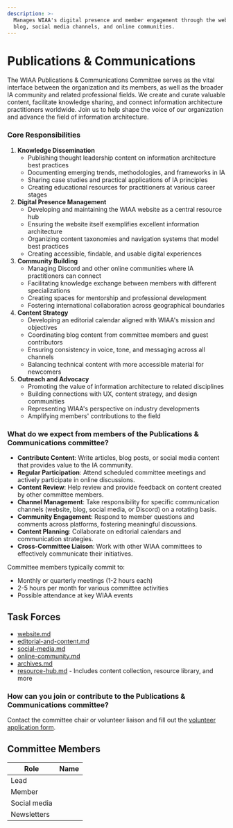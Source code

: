 ```yaml
---
description: >-
  Manages WIAA's digital presence and member engagement through the website,
  blog, social media channels, and online communities.
---
```


# Publications & Communications

The WIAA Publications & Communications Committee serves as the vital interface between the organization and its members, as well as the broader IA community and related professional fields. We create and curate valuable content, facilitate knowledge sharing, and connect information architecture practitioners worldwide. Join us to help shape the voice of our organization and advance the field of information architecture.

### Core Responsibilities

1. **Knowledge Dissemination**
   * Publishing thought leadership content on information architecture best practices
   * Documenting emerging trends, methodologies, and frameworks in IA
   * Sharing case studies and practical applications of IA principles
   * Creating educational resources for practitioners at various career stages
2. **Digital Presence Management**
   * Developing and maintaining the WIAA website as a central resource hub
   * Ensuring the website itself exemplifies excellent information architecture
   * Organizing content taxonomies and navigation systems that model best practices
   * Creating accessible, findable, and usable digital experiences
3. **Community Building**
   * Managing Discord and other online communities where IA practitioners can connect
   * Facilitating knowledge exchange between members with different specializations
   * Creating spaces for mentorship and professional development
   * Fostering international collaboration across geographical boundaries
4. **Content Strategy**
   * Developing an editorial calendar aligned with WIAA's mission and objectives
   * Coordinating blog content from committee members and guest contributors
   * Ensuring consistency in voice, tone, and messaging across all channels
   * Balancing technical content with more accessible material for newcomers
5. **Outreach and Advocacy**
   * Promoting the value of information architecture to related disciplines
   * Building connections with UX, content strategy, and design communities
   * Representing WIAA's perspective on industry developments
   * Amplifying members' contributions to the field

### What do we expect from members of the Publications & Communications committee?

* **Contribute Content**: Write articles, blog posts, or social media content that provides value to the IA community.
* **Regular Participation**: Attend scheduled committee meetings and actively participate in online discussions.
* **Content Review**: Help review and provide feedback on content created by other committee members.
* **Channel Management**: Take responsibility for specific communication channels (website, blog, social media, or Discord) on a rotating basis.
* **Community Engagement**: Respond to member questions and comments across platforms, fostering meaningful discussions.
* **Content Planning**: Collaborate on editorial calendars and communication strategies.
* **Cross-Committee Liaison**: Work with other WIAA committees to effectively communicate their initiatives.

Committee members typically commit to:

* Monthly or quarterly meetings (1-2 hours each)
* 2-5 hours per month for various committee activities
* Possible attendance at key WIAA events

## Task Forces

* [website.md](website.md "mention")
* [editorial-and-content.md](editorial-and-content.md "mention")
* [social-media.md](social-media.md "mention")
* [online-community.md](online-community.md "mention")
* [archives.md](archives.md "mention")
* [resource-hub.md](resource-hub.md "mention") - Includes content collection, resource library, and more

### How can you join or contribute to the Publications & Communications committee?

Contact the committee chair or volunteer liaison and fill out the [volunteer application form](https://forms.worldiaday.org/volunteer-signup).

## Committee Members

| Role         | Name |
| ------------ | ---- |
| Lead         |      |
| Member       |      |
| Social media |      |
| Newsletters  |      |
